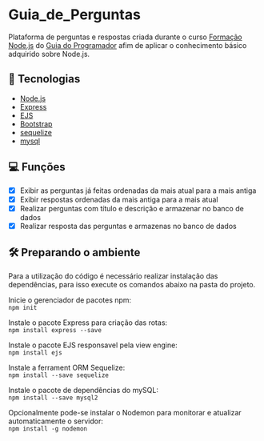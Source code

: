 # Guia_de_Perguntas

 Plataforma de perguntas e respostas criada durante o curso [Formação Node.js](https://www.udemy.com/course/formacao-nodejs/) do [Guia do Programador](https://www.udemy.com/user/guia-do-programador/) afim de aplicar o conhecimento básico adquirido sobre Node.js.


## :toolbox: Tecnologias
* [Node.js](https://nodejs.org/pt-br/)
* [Express](https://expressjs.com/pt-br/)
* [EJS](https://ejs.co)
* [Bootstrap](https://getbootstrap.com)
* [sequelize](https://sequelize.org)
* [mysql](https://www.mysql.com)

## :computer: Funções
 - [x] Exibir as perguntas já feitas ordenadas da mais atual para a mais antiga 
 - [x] Exibir respostas ordenadas da mais antiga para a mais atual
 - [x] Realizar perguntas com título e descrição e armazenar no banco de dados
 - [x] Realizar resposta das perguntas e armazenas no banco de dados

## :hammer_and_wrench: Preparando o ambiente
Para a utilização do código é necessário realizar instalação das dependências, para isso execute os comandos abaixo na pasta do projeto.

Inicie o gerenciador de pacotes npm:<br />
```npm init```

Instale o pacote Express para criação das rotas:<br />
```npm install express --save```

Instale o pacote EJS responsavel pela view engine:<br />
```npm install ejs ```

Instale a ferrament ORM Sequelize:<br />
```npm install --save sequelize```

Instale o pacote de dependências do mySQL:<br />
 ```npm install --save mysql2```

Opcionalmente pode-se instalar o Nodemon para monitorar e atualizar automaticamente o servidor:<br />
```npm install -g nodemon```
